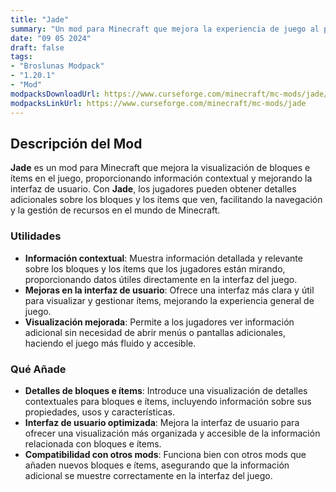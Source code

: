 ```yaml
---
title: "Jade"
summary: "Un mod para Minecraft que mejora la experiencia de juego al proporcionar una visualización más clara y útil de los bloques y los ítems en el mundo, incluyendo información contextual y mejoras en la interfaz de usuario."
date: "09 05 2024"
draft: false
tags:
- "Broslunas Modpack"
- "1.20.1"
- "Mod"
modpacksDownloadUrl: https://www.curseforge.com/minecraft/mc-mods/jade/files/all?page=1&pageSize=20&version=1.20.1&gameVersionTypeId=1
modpacksLinkUrl: https://www.curseforge.com/minecraft/mc-mods/jade
---
```

## Descripción del Mod

**Jade** es un mod para Minecraft que mejora la visualización de bloques e ítems en el juego, proporcionando información contextual y mejorando la interfaz de usuario. Con **Jade**, los jugadores pueden obtener detalles adicionales sobre los bloques y los ítems que ven, facilitando la navegación y la gestión de recursos en el mundo de Minecraft.

### Utilidades

- **Información contextual**: Muestra información detallada y relevante sobre los bloques y los ítems que los jugadores están mirando, proporcionando datos útiles directamente en la interfaz del juego.
- **Mejoras en la interfaz de usuario**: Ofrece una interfaz más clara y útil para visualizar y gestionar ítems, mejorando la experiencia general de juego.
- **Visualización mejorada**: Permite a los jugadores ver información adicional sin necesidad de abrir menús o pantallas adicionales, haciendo el juego más fluido y accesible.

### Qué Añade

- **Detalles de bloques e ítems**: Introduce una visualización de detalles contextuales para bloques e ítems, incluyendo información sobre sus propiedades, usos y características.
- **Interfaz de usuario optimizada**: Mejora la interfaz de usuario para ofrecer una visualización más organizada y accesible de la información relacionada con bloques e ítems.
- **Compatibilidad con otros mods**: Funciona bien con otros mods que añaden nuevos bloques e ítems, asegurando que la información adicional se muestre correctamente en la interfaz del juego.


